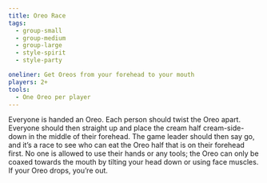 ```yaml
---
title: Oreo Race
tags:
  - group-small
  - group-medium
  - group-large
  - style-spirit
  - style-party

oneliner: Get Oreos from your forehead to your mouth
players: 2+
tools:
  - One Oreo per player
---
```

Everyone is handed an Oreo. Each person should twist the Oreo apart. Everyone should then straight up and place the cream half cream-side-down in the middle of their forehead. The game leader should then say go, and it’s a race to see who can eat the Oreo half that is on their forehead first. No one is allowed to use their hands or any tools; the Oreo can only be coaxed towards the mouth by tilting your head down or using face muscles. If your Oreo drops, you’re out.
